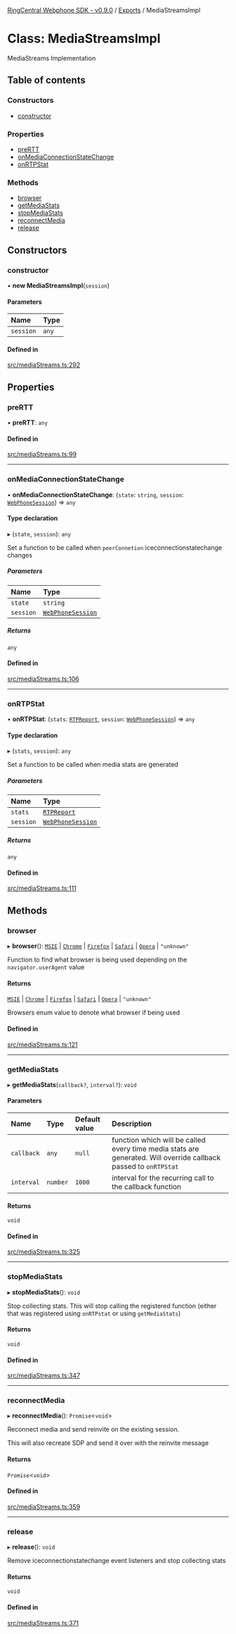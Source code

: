 [RingCentral Webphone SDK - v0.9.0](../README.md) / [Exports](../modules.md) / MediaStreamsImpl

# Class: MediaStreamsImpl

MediaStreams Implementation

## Table of contents

### Constructors

- [constructor](MediaStreamsImpl.md#constructor)

### Properties

- [preRTT](MediaStreamsImpl.md#prertt)
- [onMediaConnectionStateChange](MediaStreamsImpl.md#onmediaconnectionstatechange)
- [onRTPStat](MediaStreamsImpl.md#onrtpstat)

### Methods

- [browser](MediaStreamsImpl.md#browser)
- [getMediaStats](MediaStreamsImpl.md#getmediastats)
- [stopMediaStats](MediaStreamsImpl.md#stopmediastats)
- [reconnectMedia](MediaStreamsImpl.md#reconnectmedia)
- [release](MediaStreamsImpl.md#release)

## Constructors

### constructor

• **new MediaStreamsImpl**(`session`)

#### Parameters

| Name | Type |
| :------ | :------ |
| `session` | `any` |

#### Defined in

[src/mediaStreams.ts:292](https://github.com/nerdchacha/ringcentral-web-phone/blob/491aafd/src/mediaStreams.ts#L292)

## Properties

### preRTT

• **preRTT**: `any`

#### Defined in

[src/mediaStreams.ts:99](https://github.com/nerdchacha/ringcentral-web-phone/blob/491aafd/src/mediaStreams.ts#L99)

___

### onMediaConnectionStateChange

• **onMediaConnectionStateChange**: (`state`: `string`, `session`: [`WebPhoneSession`](../modules.md#webphonesession)) => `any`

#### Type declaration

▸ (`state`, `session`): `any`

Set a function to be called when `peerConnetion` iceconnectionstatechange changes

##### Parameters

| Name | Type |
| :------ | :------ |
| `state` | `string` |
| `session` | [`WebPhoneSession`](../modules.md#webphonesession) |

##### Returns

`any`

#### Defined in

[src/mediaStreams.ts:106](https://github.com/nerdchacha/ringcentral-web-phone/blob/491aafd/src/mediaStreams.ts#L106)

___

### onRTPStat

• **onRTPStat**: (`stats`: [`RTPReport`](../interfaces/RTPReport.md), `session`: [`WebPhoneSession`](../modules.md#webphonesession)) => `any`

#### Type declaration

▸ (`stats`, `session`): `any`

Set a function to be called when media stats are generated

##### Parameters

| Name | Type |
| :------ | :------ |
| `stats` | [`RTPReport`](../interfaces/RTPReport.md) |
| `session` | [`WebPhoneSession`](../modules.md#webphonesession) |

##### Returns

`any`

#### Defined in

[src/mediaStreams.ts:111](https://github.com/nerdchacha/ringcentral-web-phone/blob/491aafd/src/mediaStreams.ts#L111)

## Methods

### browser

▸ **browser**(): [`MSIE`](../enums/Browsers.md#msie) \| [`Chrome`](../enums/Browsers.md#chrome) \| [`Firefox`](../enums/Browsers.md#firefox) \| [`Safari`](../enums/Browsers.md#safari) \| [`Opera`](../enums/Browsers.md#opera) \| ``"unknown"``

Function to find what browser is being used depending on the `navigator.userAgent` value

#### Returns

[`MSIE`](../enums/Browsers.md#msie) \| [`Chrome`](../enums/Browsers.md#chrome) \| [`Firefox`](../enums/Browsers.md#firefox) \| [`Safari`](../enums/Browsers.md#safari) \| [`Opera`](../enums/Browsers.md#opera) \| ``"unknown"``

Browsers enum value to denote what browser if being used

#### Defined in

[src/mediaStreams.ts:121](https://github.com/nerdchacha/ringcentral-web-phone/blob/491aafd/src/mediaStreams.ts#L121)

___

### getMediaStats

▸ **getMediaStats**(`callback?`, `interval?`): `void`

#### Parameters

| Name | Type | Default value | Description |
| :------ | :------ | :------ | :------ |
| `callback` | `any` | `null` | function which will be called every time media stats are generated. Will override callback passed to `onRTPStat` |
| `interval` | `number` | `1000` | interval for the recurring call to the callback function |

#### Returns

`void`

#### Defined in

[src/mediaStreams.ts:325](https://github.com/nerdchacha/ringcentral-web-phone/blob/491aafd/src/mediaStreams.ts#L325)

___

### stopMediaStats

▸ **stopMediaStats**(): `void`

Stop collecting stats. This will stop calling the registered function (either that was registered using `onRTPstat` or using `getMediaStats`)

#### Returns

`void`

#### Defined in

[src/mediaStreams.ts:347](https://github.com/nerdchacha/ringcentral-web-phone/blob/491aafd/src/mediaStreams.ts#L347)

___

### reconnectMedia

▸ **reconnectMedia**(): `Promise`<`void`\>

Reconnect media and send reinvite on the existing session.

This will also recreate SDP and send it over with the reinvite message

#### Returns

`Promise`<`void`\>

#### Defined in

[src/mediaStreams.ts:359](https://github.com/nerdchacha/ringcentral-web-phone/blob/491aafd/src/mediaStreams.ts#L359)

___

### release

▸ **release**(): `void`

Remove iceconnectionstatechange event listeners and stop collecting stats

#### Returns

`void`

#### Defined in

[src/mediaStreams.ts:371](https://github.com/nerdchacha/ringcentral-web-phone/blob/491aafd/src/mediaStreams.ts#L371)
